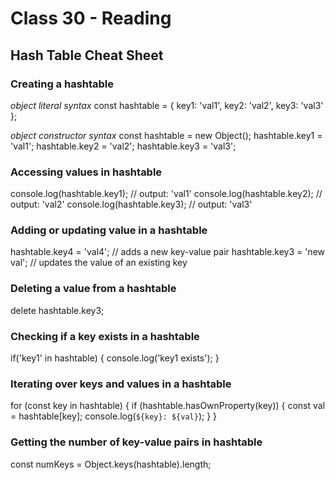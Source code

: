 # Class 30 - Reading

## Hash Table Cheat Sheet

### Creating a hashtable

*object literal syntax*
const hashtable = {
  key1: 'val1',
  key2: 'val2',
  key3: 'val3'
};

*object constructor syntax*
const hashtable = new Object();
hashtable.key1 = 'val1';
hashtable.key2 = 'val2';
hashtable.key3 = 'val3';


### Accessing values in hashtable

console.log(hashtable.key1); // output: 'val1'
console.log(hashtable.key2); // output: 'val2'
console.log(hashtable.key3); // output: 'val3'


### Adding or updating value in a hashtable

hashtable.key4 = 'val4'; // adds a new key-value pair
hashtable.key3 = 'new val'; // updates the value of an existing key


### Deleting a value from a hashtable

delete hashtable.key3;


### Checking if a key exists in a hashtable

if('key1' in hashtable) {
  console.log('key1 exists');
}


### Iterating over keys and values in a hashtable

for (const key in hashtable) {
  if (hashtable.hasOwnProperty(key)) {
    const val = hashtable[key];
    console.log(`${key}: ${val}`);
  }
}


### Getting the number of key-value pairs in hashtable

const numKeys = Object.keys(hashtable).length;
